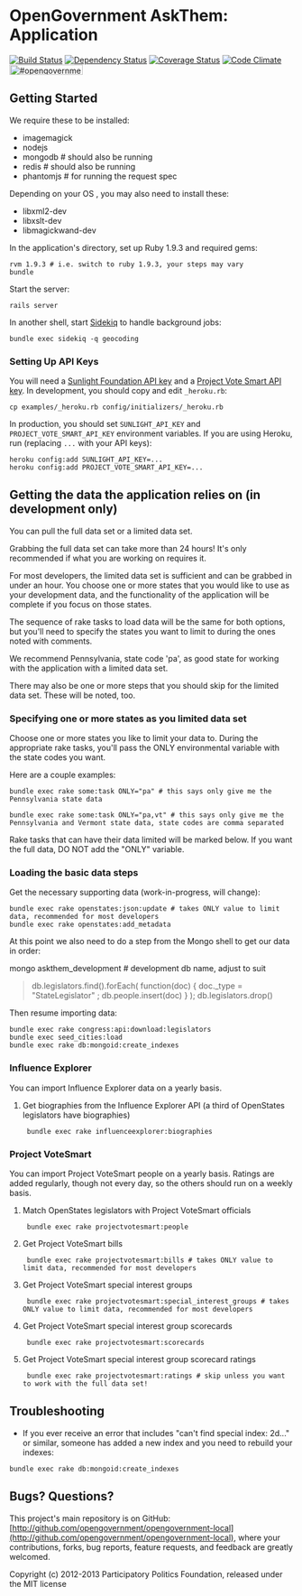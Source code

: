 # OpenGovernment AskThem: Application

[![Build Status](https://secure.travis-ci.org/opengovernment/askthem.png)](http://travis-ci.org/opengovernment/askthem)
[![Dependency Status](https://gemnasium.com/opengovernment/askthem.png)](https://gemnasium.com/opengovernment/askthem)
[![Coverage Status](https://coveralls.io/repos/opengovernment/askthem/badge.png?branch=master)](https://coveralls.io/r/opengovernment/askthem)
[![Code Climate](https://codeclimate.com/github/opengovernment/askthem.png)](https://codeclimate.com/github/opengovernment/askthem)
<a href="https://kiwiirc.com/client/irc.freenode.net/?nick=web_guest%7C?#opengovernment"><img src="https://kiwiirc.com/buttons/irc.freenode.net/opengovernment.png" alt="#opengovernment IRC channel" height="18" width="130" style="max-width:100%;"></a>

## Getting Started

We require these to be installed:

* imagemagick
* nodejs
* mongodb # should also be running
* redis # should also be running
* phantomjs # for running the request spec

Depending on your OS , you may also need to install these:

* libxml2-dev
* libxslt-dev
* libmagickwand-dev

In the application's directory, set up Ruby 1.9.3 and required gems:

    rvm 1.9.3 # i.e. switch to ruby 1.9.3, your steps may vary
    bundle

Start the server:

    rails server

In another shell, start [Sidekiq](https://github.com/mperham/sidekiq/) to handle background jobs:

    bundle exec sidekiq -q geocoding

### Setting Up API Keys

You will need a [Sunlight Foundation API key](http://services.sunlightlabs.com/accounts/register/) and a [Project Vote Smart API key](http://votesmart.org/share/api). In development, you should copy and edit `_heroku.rb`:

    cp examples/_heroku.rb config/initializers/_heroku.rb

In production, you should set `SUNLIGHT_API_KEY` and `PROJECT_VOTE_SMART_API_KEY` environment variables. If you are using Heroku, run (replacing `...` with your API keys):

    heroku config:add SUNLIGHT_API_KEY=...
    heroku config:add PROJECT_VOTE_SMART_API_KEY=...

## Getting the data the application relies on (in development only)

You can pull the full data set or a limited data set.

Grabbing the full data set can take more than 24 hours! It's only recommended if what you are working on requires it.

For most developers, the limited data set is sufficient and can be grabbed in under an hour. You choose one or more states that you would like to use as your development data, and the functionality of the application will be complete if you focus on those states.

The sequence of rake tasks to load data will be the same for both options, but you'll need to specify the states you want to limit to during the ones noted with comments.

We recommend Pennsylvania, state code 'pa', as good state for working with the application with a limited data set.

There may also be one or more steps that you should skip for the limited data set. These will be noted, too.

### Specifying one or more states as you limited data set

Choose one or more states you like to limit your data to. During the appropriate rake tasks, you'll pass the ONLY environmental variable with the state codes you want.

Here are a couple examples:

    bundle exec rake some:task ONLY="pa" # this says only give me the Pennsylvania state data

    bundle exec rake some:task ONLY="pa,vt" # this says only give me the Pennsylvania and Vermont state data, state codes are comma separated

Rake tasks that can have their data limited will be marked below. If you want the full data, DO NOT add the "ONLY" variable.

### Loading the basic data steps

Get the necessary supporting data (work-in-progress, will change):

    bundle exec rake openstates:json:update # takes ONLY value to limit data, recommended for most developers
    bundle exec rake openstates:add_metadata

At this point we also need to do a step from the Mongo shell to get our data in order:

   mongo askthem_development # development db name, adjust to suit
   > db.legislators.find().forEach( function(doc) { doc._type = "StateLegislator" ;  db.people.insert(doc) } );
   > db.legislators.drop()

Then resume importing data:

    bundle exec rake congress:api:download:legislators
    bundle exec seed_cities:load
    bundle exec rake db:mongoid:create_indexes

### Influence Explorer

You can import Influence Explorer data on a yearly basis.

1. Get biographies from the Influence Explorer API (a third of OpenStates legislators have biographies)

        bundle exec rake influenceexplorer:biographies

### Project VoteSmart

You can import Project VoteSmart people on a yearly basis. Ratings are added regularly, though not every day, so the others should run on a weekly basis.

1. Match OpenStates legislators with Project VoteSmart officials

        bundle exec rake projectvotesmart:people

1. Get Project VoteSmart bills

        bundle exec rake projectvotesmart:bills # takes ONLY value to limit data, recommended for most developers

1. Get Project VoteSmart special interest groups

        bundle exec rake projectvotesmart:special_interest_groups # takes ONLY value to limit data, recommended for most developers

1. Get Project VoteSmart special interest group scorecards

        bundle exec rake projectvotesmart:scorecards

1. Get Project VoteSmart special interest group scorecard ratings

        bundle exec rake projectvotesmart:ratings # skip unless you want to work with the full data set!

## Troubleshooting

* If you ever receive an error that includes "can't find special index: 2d..." or similar, someone has added a new index and you need to rebuild your indexes:

```
bundle exec rake db:mongoid:create_indexes
```

## Bugs? Questions?

This project's main repository is on GitHub: [http://github.com/opengovernment/opengovernment-local](http://github.com/opengovernment/opengovernment-local), where your contributions, forks, bug reports, feature requests, and feedback are greatly welcomed.

Copyright (c) 2012-2013 Participatory Politics Foundation, released under the MIT license
